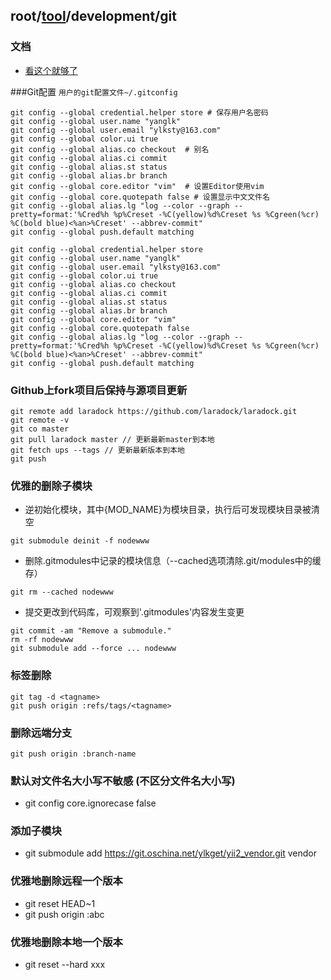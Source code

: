 ## root/[tool](../README.md)/development/git
### 文档
* [看这个就够了](https://github.com/geeeeeeeeek/git-recipes/wiki)

###Git配置 `用户的git配置文件~/.gitconfig`
~~~
git config --global credential.helper store # 保存用户名密码
git config --global user.name "yanglk"
git config --global user.email "ylksty@163.com"
git config --global color.ui true
git config --global alias.co checkout  # 别名
git config --global alias.ci commit
git config --global alias.st status
git config --global alias.br branch
git config --global core.editor "vim"  # 设置Editor使用vim
git config --global core.quotepath false # 设置显示中文文件名
git config --global alias.lg "log --color --graph --pretty=format:'%Cred%h %p%Creset -%C(yellow)%d%Creset %s %Cgreen(%cr) %C(bold blue)<%an>%Creset' --abbrev-commit"
git config --global push.default matching
~~~
~~~
git config --global credential.helper store
git config --global user.name "yanglk"
git config --global user.email "ylksty@163.com"
git config --global color.ui true
git config --global alias.co checkout
git config --global alias.ci commit
git config --global alias.st status
git config --global alias.br branch
git config --global core.editor "vim"
git config --global core.quotepath false
git config --global alias.lg "log --color --graph --pretty=format:'%Cred%h %p%Creset -%C(yellow)%d%Creset %s %Cgreen(%cr) %C(bold blue)<%an>%Creset' --abbrev-commit"
git config --global push.default matching
~~~

### Github上fork项目后保持与源项目更新
~~~
git remote add laradock https://github.com/laradock/laradock.git
git remote -v
git co master
git pull laradock master // 更新最新master到本地
git fetch ups --tags // 更新最新版本到本地
git push
~~~

### 优雅的删除子模块
* 逆初始化模块，其中{MOD_NAME}为模块目录，执行后可发现模块目录被清空
~~~
git submodule deinit -f nodewww 
~~~
* 删除.gitmodules中记录的模块信息（--cached选项清除.git/modules中的缓存）
~~~
git rm --cached nodewww
~~~
* 提交更改到代码库，可观察到'.gitmodules'内容发生变更
~~~
git commit -am "Remove a submodule."
rm -rf nodewww
git submodule add --force ... nodewww
~~~

### 标签删除
~~~
git tag -d <tagname>
git push origin :refs/tags/<tagname>
~~~

### 删除远端分支
~~~
git push origin :branch-name
~~~

### 默认对文件名大小写不敏感 (不区分文件名大小写)
* git config core.ignorecase false


### 添加子模块
* git submodule add https://git.oschina.net/ylkget/yii2_vendor.git vendor

### 优雅地删除远程一个版本
* git reset HEAD~1
* git push origin :abc

### 优雅地删除本地一个版本
* git reset --hard xxx
